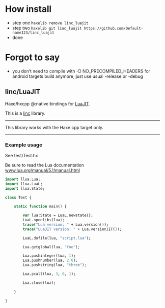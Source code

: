 # How install
* step one `haxelib remove linc_luajit`
* step two `haxelib git linc_luajit https://github.com/Default-name123/linc_luajit`
* done

# Forgot to say
* you don't need to compile with -D NO_PRECOMPILED_HEADERS for android targets build anymore, just use usual -release or -debug


## linc/LuaJIT
Haxe/hxcpp @:native bindings for [LuaJIT](http://luajit.org/).

This is a [linc](http://snowkit.github.io/linc/) library.

---

This library works with the Haxe cpp target only.

---

### Example usage

See test/Test.hx

Be sure to read the Lua documentation  
www.lua.org/manual/5.1/manual.html  

```haxe
import llua.Lua;
import llua.LuaL;
import llua.State;

class Test {
        
    static function main() {

        var lua:State = LuaL.newstate();
        LuaL.openlibs(lua);
        trace("Lua version: " + Lua.version());
        trace("LuaJIT version: " + Lua.versionJIT());

        LuaL.dofile(lua, "script.lua");

        Lua.getglobal(lua, "foo");

        Lua.pushinteger(lua, 1);
        Lua.pushnumber(lua, 2.0);
        Lua.pushstring(lua, "three");

        Lua.pcall(lua, 3, 0, 1);

        Lua.close(lua);
        
    }

}
```
